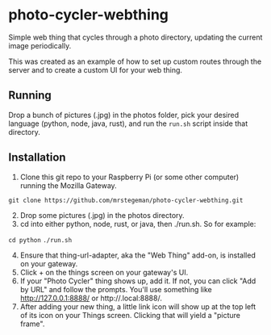# photo-cycler-webthing

Simple web thing that cycles through a photo directory, updating the current image periodically.

This was created as an example of how to set up custom routes through the server and to create a custom UI for your web thing.

## Running

Drop a bunch of pictures (.jpg) in the photos folder, pick your desired language (python, node, java, rust), and run the `run.sh` script inside that directory.

## Installation

1. Clone this git repo to your Raspberry Pi (or some other computer) running the Mozilla Gateway.

`git clone https://github.com/mrstegeman/photo-cycler-webthing.git`

2. Drop some pictures (.jpg) in the photos directory.
3. cd into either python, node, rust, or java, then ./run.sh. So for example:

`cd python`
`./run.sh`

4. Ensure that thing-url-adapter, aka the "Web Thing" add-on, is installed on your gateway.
5. Click + on the things screen on your gateway's UI.
6. If your "Photo Cycler" thing shows up, add it. If not, you can click "Add by URL" and follow the prompts. You'll use something like http://127.0.0.1:8888/ or http://<hostname>.local:8888/.
7. After adding your new thing, a little link icon will show up at the top left of its icon on your Things screen. Clicking that will yield a "picture frame".
